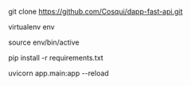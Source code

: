 
git clone https://github.com/Cosqui/dapp-fast-api.git

virtualenv env

source env/bin/active

pip install -r requirements.txt

uvicorn app.main:app --reload